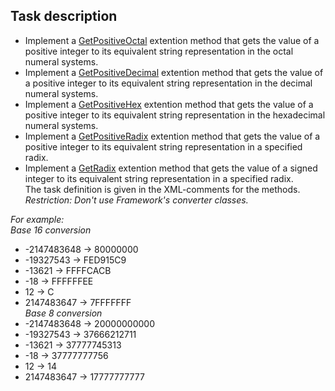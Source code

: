 ## Task description

- Implement a [GetPositiveOctal](NumeralSystems/Converter.cs#L13) extention method that gets the value of a positive integer to its equivalent string representation in the octal numeral systems.
- Implement a [GetPositiveDecimal](NumeralSystems/Converter.cs#L21) extention method that gets the value of a positive integer to its equivalent string representation in the decimal numeral systems.
- Implement a [GetPositiveHex](NumeralSystems/Converter.cs#L29) extention method that gets the value of a positive integer to its equivalent string representation in the hexadecimal numeral systems.
- Implement a [GetPositiveRadix](NumeralSystems/Converter.cs#L39) extention method that gets the value of a positive integer to its equivalent string representation in a specified radix.
- Implement a [GetRadix](NumeralSystems/Converter.cs#L48) extention method that gets the value of a signed integer to its equivalent string representation in a specified radix.    
The task definition is given in the XML-comments for the methods.     
_Restriction: Don't use Framework's converter classes._     
    
_For example:_      
_Base 16 conversion_
- -2147483648       ->  80000000     
- -19327543         ->  FED915C9    
- -13621            ->  FFFFCACB    
- -18               ->  FFFFFFEE    
- 12                ->  C     
- 2147483647        ->  7FFFFFFF   
_Base 8 conversion_      
- -2147483648       ->  20000000000
- -19327543         ->  37666212711
- -13621            ->  37777745313
- -18               ->  37777777756
- 12                ->  14
- 2147483647        ->  17777777777    

